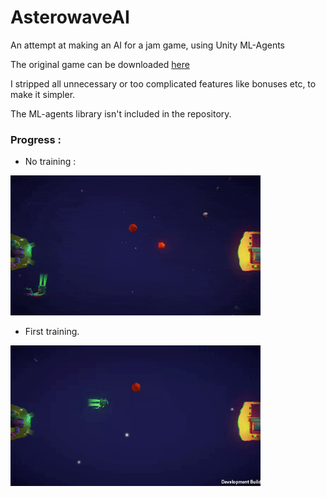 # AsterowaveAI
An attempt at making an AI for a jam game, using Unity ML-Agents

The original game can be downloaded [here](https://globalgamejam.org/2017/games/asterowave)

I stripped all unnecessary or too complicated features like bonuses etc, to make it simpler.

The ML-agents library isn't included in the repository.

### Progress :

- No training :

<img src="progress/progress_01.gif" width="400" />

- First training.
  
<img src="progress/progress_02.gif" width="400" />
  

